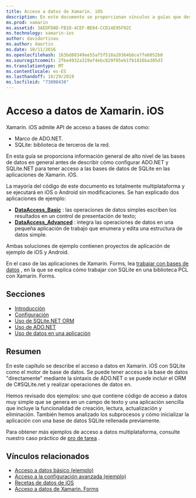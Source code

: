 ```yaml
---
title: Acceso a datos de Xamarin. iOS
description: En este documento se proporcionan vínculos a guías que describen cómo trabajar con bases de datos locales en una aplicación de Xamarin. iOS. El contenido vinculado describe SQLite.NET, ADO.NET, etc.
ms.prod: xamarin
ms.assetid: 3AEDFD8D-FB10-4CEF-BE04-CCD14E95F02C
ms.technology: xamarin-ios
author: davidortinau
ms.author: daortin
ms.date: 10/11/2016
ms.openlocfilehash: 163bd88349ee55af5f518a20364bbce7fe6052b0
ms.sourcegitcommit: 2fbe4932a319af4ebc829f65eb1fb1816ba305d3
ms.translationtype: MT
ms.contentlocale: es-ES
ms.lasthandoff: 10/29/2019
ms.locfileid: "73008438"
---
```

# <a name="xamarinios-data-access"></a>Acceso a datos de Xamarin. iOS

Xamarin. iOS admite API de acceso a bases de datos como:

- Marco de ADO.NET.
- SQLite: biblioteca de terceros de la red.

En esta guía se proporciona información general de alto nivel de las bases de datos en general antes de describir cómo configurar ADO.NET y SQLite.NET para tener acceso a las bases de datos de SQLite en las aplicaciones de Xamarin. iOS. 

La mayoría del código de este documento es totalmente multiplataforma y se ejecutará en iOS o Android sin modificaciones. Se han explicado dos aplicaciones de ejemplo:

- [**DataAccess_Basic**](https://github.com/xamarin/mobile-samples/tree/master/DataAccess/Basic) : las operaciones de datos simples escriben los resultados en un control de presentación de texto;
- [**DataAccess_Advanced**](https://github.com/xamarin/mobile-samples/tree/master/DataAccess/Advanced) : integra las operaciones de datos en una pequeña aplicación de trabajo que enumera y edita una estructura de datos simple.

Ambas soluciones de ejemplo contienen proyectos de aplicación de ejemplo de iOS y Android.

En el caso de las aplicaciones de Xamarin. Forms, lea [trabajar con bases de datos](~/xamarin-forms/data-cloud/data/databases.md) , en la que se explica cómo trabajar con SQLite en una biblioteca PCL con Xamarin. Forms.

## <a name="sections"></a>Secciones

- [Introducción](introduction.md)
- [Configuración](configuration.md)
- [Uso de SQLite.NET ORM](using-sqlite-orm.md)
- [Uso de ADO.NET](using-adonet.md)
- [Uso de datos en una aplicación](using-data-in-an-app.md)

## <a name="summary"></a>Resumen

En este capítulo se describe el acceso a datos en Xamarin. iOS con SQLite como el motor de base de datos. Se puede tener acceso a la base de datos "directamente" mediante la sintaxis de ADO.NET o se puede incluir el ORM de C#SQLite.net y realizar operaciones de datos en.

Hemos revisado dos ejemplos: uno que contiene código de acceso a datos muy simple que se genera en un campo de texto y una aplicación sencilla que incluye la funcionalidad de creación, lectura, actualización y eliminación. También hemos analizado los subprocesos y cómo inicializar la aplicación con una base de datos SQLite rellenada previamente.

Para obtener más ejemplos de acceso a datos multiplataforma, consulte nuestro caso práctico de [pro de tarea](~/cross-platform/app-fundamentals/building-cross-platform-applications/case-study-tasky.md) .

## <a name="related-links"></a>Vínculos relacionados

- [Acceso a datos básico (ejemplo)](https://github.com/xamarin/mobile-samples/tree/master/DataAccess/Basic)
- [Acceso a la configuración avanzada (ejemplo)](https://github.com/xamarin/mobile-samples/tree/master/DataAccess/Advanced)
- [Recetas de datos de iOS](https://github.com/xamarin/recipes/tree/master/Recipes/ios/data/sqlite)
- [Acceso a datos de Xamarin. Forms](~/xamarin-forms/data-cloud/data/databases.md)
